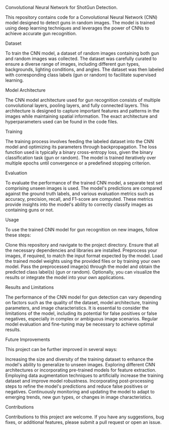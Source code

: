 Convolutional Neural Network for ShotGun Detection.


This repository contains code for a Convolutional Neural Network (CNN) model designed to detect guns in random images. The model is trained using deep learning techniques and leverages the power of CNNs to achieve accurate gun recognition.


Dataset


To train the CNN model, a dataset of random images containing both gun and random images was collected. The dataset was carefully curated to ensure a diverse range of images, including different gun types, backgrounds, lighting conditions, and angles. The dataset was then labeled with corresponding class labels (gun or random) to facilitate supervised learning.

Model Architecture


The CNN model architecture used for gun recognition consists of multiple convolutional layers, pooling layers, and fully connected layers. This architecture is designed to capture important features and patterns in the images while maintaining spatial information. The exact architecture and hyperparameters used can be found in the code files.

Training


The training process involves feeding the labeled dataset into the CNN model and optimizing its parameters through backpropagation. The loss function used is typically a binary cross-entropy loss, given the binary classification task (gun or random). The model is trained iteratively over multiple epochs until convergence or a predefined stopping criterion.

Evaluation


To evaluate the performance of the trained CNN model, a separate test set comprising unseen images is used. The model's predictions are compared against the ground truth labels, and various evaluation metrics such as accuracy, precision, recall, and F1-score are computed. These metrics provide insights into the model's ability to correctly classify images as containing guns or not.

Usage

To use the trained CNN model for gun recognition on new images, follow these steps:

Clone this repository and navigate to the project directory.
Ensure that all the necessary dependencies and libraries are installed.
Preprocess your images, if required, to match the input format expected by the model.
Load the trained model weights using the provided files or by training your own model.
Pass the preprocessed image(s) through the model and obtain the predicted class label(s) (gun or random).
Optionally, you can visualize the results or integrate the model into your own applications.



Results and Limitations


The performance of the CNN model for gun detection can vary depending on factors such as the quality of the dataset, model architecture, training parameters, and image characteristics. It is essential to consider the limitations of the model, including its potential for false positives or false negatives, especially in complex or ambiguous image scenarios. Regular model evaluation and fine-tuning may be necessary to achieve optimal results.

Future Improvements

This project can be further improved in several ways:

Increasing the size and diversity of the training dataset to enhance the model's ability to generalize to unseen images.
Exploring different CNN architectures or incorporating pre-trained models for feature extraction.
Employing data augmentation techniques to artificially increase the training dataset and improve model robustness.
Incorporating post-processing steps to refine the model's predictions and reduce false positives or negatives.
Continuously monitoring and updating the model to adapt to emerging trends, new gun types, or changes in image characteristics.

Contributions

Contributions to this project are welcome. If you have any suggestions, bug fixes, or additional features, please submit a pull request or open an issue.
